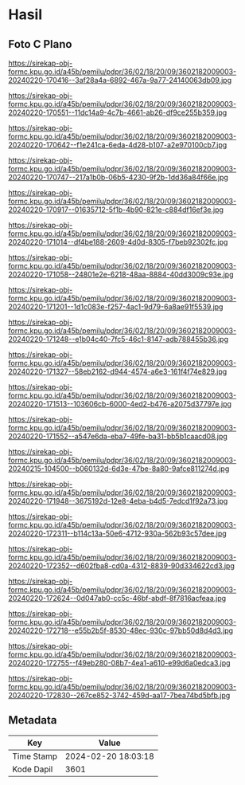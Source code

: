 # Hasil

## Foto C Plano

https://sirekap-obj-formc.kpu.go.id/a45b/pemilu/pdpr/36/02/18/20/09/3602182009003-20240220-170416--3af28a4a-6892-467a-9a77-24140063db09.jpg

https://sirekap-obj-formc.kpu.go.id/a45b/pemilu/pdpr/36/02/18/20/09/3602182009003-20240220-170551--11dc14a9-4c7b-4661-ab26-df9ce255b359.jpg

https://sirekap-obj-formc.kpu.go.id/a45b/pemilu/pdpr/36/02/18/20/09/3602182009003-20240220-170642--f1e241ca-6eda-4d28-b107-a2e970100cb7.jpg

https://sirekap-obj-formc.kpu.go.id/a45b/pemilu/pdpr/36/02/18/20/09/3602182009003-20240220-170747--217a1b0b-06b5-4230-9f2b-1dd36a84f66e.jpg

https://sirekap-obj-formc.kpu.go.id/a45b/pemilu/pdpr/36/02/18/20/09/3602182009003-20240220-170917--01635712-5f1b-4b90-821e-c884df16ef3e.jpg

https://sirekap-obj-formc.kpu.go.id/a45b/pemilu/pdpr/36/02/18/20/09/3602182009003-20240220-171014--df4be188-2609-4d0d-8305-f7beb92302fc.jpg

https://sirekap-obj-formc.kpu.go.id/a45b/pemilu/pdpr/36/02/18/20/09/3602182009003-20240220-171058--24801e2e-6218-48aa-8884-40dd3009c93e.jpg

https://sirekap-obj-formc.kpu.go.id/a45b/pemilu/pdpr/36/02/18/20/09/3602182009003-20240220-171201--1d1c083e-f257-4ac1-9d79-6a8ae91f5539.jpg

https://sirekap-obj-formc.kpu.go.id/a45b/pemilu/pdpr/36/02/18/20/09/3602182009003-20240220-171248--e1b04c40-7fc5-46c1-8147-adb788455b36.jpg

https://sirekap-obj-formc.kpu.go.id/a45b/pemilu/pdpr/36/02/18/20/09/3602182009003-20240220-171327--58eb2162-d944-4574-a6e3-161f4f74e829.jpg

https://sirekap-obj-formc.kpu.go.id/a45b/pemilu/pdpr/36/02/18/20/09/3602182009003-20240220-171513--103606cb-6000-4ed2-b476-a2075d37797e.jpg

https://sirekap-obj-formc.kpu.go.id/a45b/pemilu/pdpr/36/02/18/20/09/3602182009003-20240220-171552--a547e6da-eba7-49fe-ba31-bb5b1caacd08.jpg

https://sirekap-obj-formc.kpu.go.id/a45b/pemilu/pdpr/36/02/18/20/09/3602182009003-20240215-104500--b060132d-6d3e-47be-8a80-9afce811274d.jpg

https://sirekap-obj-formc.kpu.go.id/a45b/pemilu/pdpr/36/02/18/20/09/3602182009003-20240220-171948--3675192d-12e8-4eba-b4d5-7edcd1f92a73.jpg

https://sirekap-obj-formc.kpu.go.id/a45b/pemilu/pdpr/36/02/18/20/09/3602182009003-20240220-172311--b114c13a-50e6-4712-930a-562b93c57dee.jpg

https://sirekap-obj-formc.kpu.go.id/a45b/pemilu/pdpr/36/02/18/20/09/3602182009003-20240220-172352--d602fba8-cd0a-4312-8839-90d334622cd3.jpg

https://sirekap-obj-formc.kpu.go.id/a45b/pemilu/pdpr/36/02/18/20/09/3602182009003-20240220-172624--0d047ab0-cc5c-46bf-abdf-8f7816acfeaa.jpg

https://sirekap-obj-formc.kpu.go.id/a45b/pemilu/pdpr/36/02/18/20/09/3602182009003-20240220-172718--e55b2b5f-8530-48ec-930c-97bb50d8d4d3.jpg

https://sirekap-obj-formc.kpu.go.id/a45b/pemilu/pdpr/36/02/18/20/09/3602182009003-20240220-172755--f49eb280-08b7-4ea1-a610-e99d6a0edca3.jpg

https://sirekap-obj-formc.kpu.go.id/a45b/pemilu/pdpr/36/02/18/20/09/3602182009003-20240220-172830--267ce852-3742-459d-aa17-7bea74bd5bfb.jpg


## Metadata

| Key        | Value               |
| ---------- | ------------------- |
| Time Stamp | 2024-02-20 18:03:18 |
| Kode Dapil | 3601                |



